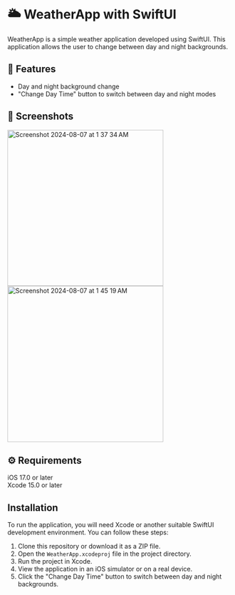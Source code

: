 # 🌥️ WeatherApp with SwiftUI
WeatherApp is a simple weather application developed using SwiftUI. This application allows the user to change between day and night backgrounds.

## 📍 Features

- Day and night background change
- "Change Day Time" button to switch between day and night modes

## 📸 Screenshots
<img width="350" alt="Screenshot 2024-08-07 at 1 37 34 AM" src="https://github.com/user-attachments/assets/8fcfaec9-ff07-441e-a7c9-af4fe1631baf">
<img width="350" alt="Screenshot 2024-08-07 at 1 45 19 AM" src="https://github.com/user-attachments/assets/0e22a5d6-4c48-49b4-a51f-095351f61361">

## ⚙️ Requirements
iOS 17.0 or later
<br>
Xcode 15.0 or later

##  Installation
To run the application, you will need Xcode or another suitable SwiftUI development environment. You can follow these steps:

1. Clone this repository or download it as a ZIP file.
2. Open the `WeatherApp.xcodeproj` file in the project directory.
3. Run the project in Xcode.
4. View the application in an iOS simulator or on a real device.
5. Click the "Change Day Time" button to switch between day and night backgrounds.
